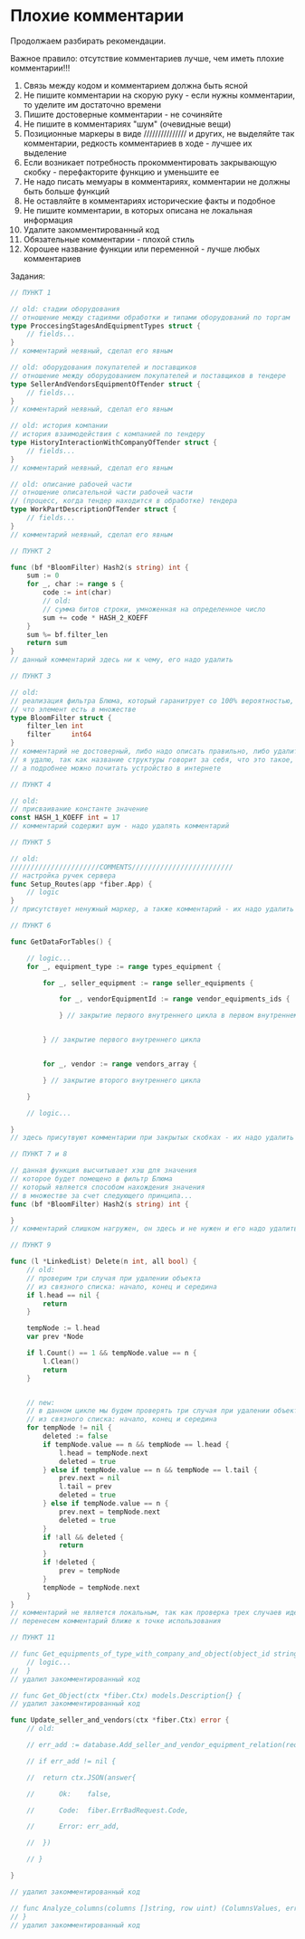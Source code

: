 # Плохие комментарии

Продолжаем разбирать рекомендации.

Важное правило: отсутствие комментариев лучше, чем иметь плохие комментарии!!!

1. Связь между кодом и комментарием должна быть ясной
2. Не пишите комментарии на скорую руку - если нужны комментарии, то уделите им достаточно времени
3. Пишите достоверные комментарии - не сочиняйте
4. Не пишите в комментариях "шум" (очевидные вещи)
5. Позиционные маркеры в виде /////////////// и других, не выделяйте так комментарии, редкость комментариев в ходе - лучшее их выделение
6. Если возникает потребность прокомментировать закрывающую скобку - перефакторите функцию и уменьшите ее
7. Не надо писать мемуары в комментариях, комментарии не должны быть больше функций
8. Не оставляйте в комментариях исторические факты и подобное
9. Не пишите комментарии, в которых описана не локальная информация
10. Удалите закомментированный код
11. Обязательные комментарии - плохой стиль
12. Хорошее название функции или переменной - лучше любых комментариев

Задания:

```go
// ПУНКТ 1

// old: стадии оборудования
// отношение между стадиями обработки и типами оборудований по торгам
type ProccesingStagesAndEquipmentTypes struct {
    // fields...
}
// комментарий неявный, сделал его явным

// old: оборудования покупателей и поставщиков
// отношение между оборудованием покупателей и поставщиков в тендере
type SellerAndVendorsEquipmentOfTender struct {
    // fields...
}
// комментарий неявный, сделал его явным

// old: история компании
// история взаимодействия с компанией по тендеру
type HistoryInteractionWithCompanyOfTender struct {
    // fields...
}
// комментарий неявный, сделал его явным

// old: описание рабочей части
// отношение описательной части рабочей части
// (процесс, когда тендер находится в обработке) тендера
type WorkPartDescriptionOfTender struct {
    // fields...
}
// комментарий неявный, сделал его явным

// ПУНКТ 2

func (bf *BloomFilter) Hash2(s string) int {
    sum := 0
    for _, char := range s {
        code := int(char)
        // old:
        // сумма битов строки, умноженная на определенное число
        sum += code * HASH_2_KOEFF
    }
    sum %= bf.filter_len
    return sum
}
// данный комментарий здесь ни к чему, его надо удалить

// ПУНКТ 3

// old:
// реализация фильтра Блюма, который гаранитрует со 100% вероятностью,
// что элемент есть в множестве
type BloomFilter struct {
    filter_len int
    filter     int64
}
// комментарий не достоверный, либо надо описать правильно, либо удалить
// я удалю, так как название структуры говорит за себя, что это такое,
// а подробнее можно почитать устройство в интернете

// ПУНКТ 4

// old:
// присваивание константе значение
const HASH_1_KOEFF int = 17
// комментарий содержит шум - надо удалять комментарий

// ПУНКТ 5

// old:
//////////////////////COMMENTS/////////////////////////
// настройка ручек сервера
func Setup_Routes(app *fiber.App) {
	// logic
}
// присутствует ненужный маркер, а также комментарий - их надо удалить

// ПУНКТ 6

func GetDataForTables() {

    // logic...
    for _, equipment_type := range types_equipment {

        for _, seller_equipment := range seller_equipments {

            for _, vendorEquipmentId := range vendor_equipments_ids {

            } // закрытие первого внутреннего цикла в первом внутреннем цикле


        } // закрытие первого внутреннего цикла


        for _, vendor := range vendors_array {

        } // закрытие второго внутреннего цикла

    }

    // logic...

}
// здесь присутвуют комментарии при закрытых скобках - их надо удалить

// ПУНКТ 7 и 8

// данная функция высчитывает хэш для значения
// которое будет помещено в фильтр Блюма
// который является способом нахождения значения
// в множестве за счет следующего принципа...
func (bf *BloomFilter) Hash2(s string) int {

}
// комментарий слишком нагружен, он здесь и не нужен и его надо удалить

// ПУНКТ 9

func (l *LinkedList) Delete(n int, all bool) {
    // old:
    // проверим три случая при удалении объекта
    // из связного списка: начало, конец и середина
    if l.head == nil {
        return
    }

    tempNode := l.head
    var prev *Node

    if l.Count() == 1 && tempNode.value == n {
        l.Clean()
        return
    }


    // new:
    // в данном цикле мы будем проверять три случая при удалении объекта
    // из связного списка: начало, конец и середина
    for tempNode != nil {
        deleted := false
        if tempNode.value == n && tempNode == l.head {
            l.head = tempNode.next
            deleted = true
        } else if tempNode.value == n && tempNode == l.tail {
            prev.next = nil
            l.tail = prev
            deleted = true
        } else if tempNode.value == n {
            prev.next = tempNode.next
            deleted = true
        }
        if !all && deleted {
            return
        }
        if !deleted {
            prev = tempNode
        }
        tempNode = tempNode.next
    }
}
// комментарий не является локальным, так как проверка трех случаев идет позже
// перенесем комментарий ближе к точке использования

// ПУНКТ 11

// func Get_equipments_of_type_with_company_and_object(object_id string, type_name string) (gorm.DB, error) {
	// logic...
//  }
// удалил закомментированный код

// func Get_Object(ctx *fiber.Ctx) models.Description{} {
// удалил закомментированный код

func Update_seller_and_vendors(ctx *fiber.Ctx) error {
    // old:

    // err_add := database.Add_seller_and_vendor_equipment_relation(request.SellerEquipment, request.VendorsEquipment)

    // if err_add != nil {

    //  return ctx.JSON(answer{

    //      Ok:    false,

    //      Code:  fiber.ErrBadRequest.Code,

    //      Error: err_add,

    //  })

    // }

}

// удалил закомментированный код

// func Analyze_columns(columns []string, row uint) (ColumnsValues, error) {
// }
// удалил закомментированный код
```

